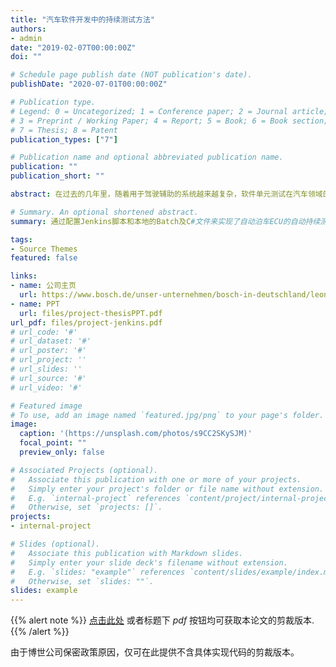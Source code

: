 ```yaml
---
title: "汽车软件开发中的持续测试方法"
authors:
- admin
date: "2019-02-07T00:00:00Z"
doi: ""

# Schedule page publish date (NOT publication's date).
publishDate: "2020-07-01T00:00:00Z"

# Publication type.
# Legend: 0 = Uncategorized; 1 = Conference paper; 2 = Journal article;
# 3 = Preprint / Working Paper; 4 = Report; 5 = Book; 6 = Book section;
# 7 = Thesis; 8 = Patent
publication_types: ["7"]

# Publication name and optional abbreviated publication name.
publication: ""
publication_short: ""

abstract: 在过去的几年里，随着用于驾驶辅助的系统越来越复杂，软件单元测试在汽车领域的重要性急剧增加。单元测试和集成测试在汽车软件开发过程中被普遍使用，通过测试可以减少代码中的错误，提高开发阶段的效率。所有这些优势只能当整个测试流程有明确的方法可循时才可以实现。因此本论文的目的是为了验证汽车软件开发的一种持续测试方法，以及提出相应的测试测试准则和明确的流程定义，并通过配置测试平台的脚本将这一方法落实到罗伯特博世公司自动泊车部门超声波传感器组的中。Jenkins是一款由Java编写的开源的持续集成工具，它提供了软件开发的持续集成服务。本文通过配置Jenkins脚本和本地的Batch及C#文件来实现了自动泊车ECU的自动持续测试。即集成测试可以通过Jenkins平台远程启动并可设置执行周期。使用多个脚本来分别实现：自动从服务器同步最新的基于超声波传感器的自动泊车软件，调用winIDEA实现软件的自动写入，在CANoe中调用相应集成测试用例并自动启动测试。测试完成后Jenkins会自动发送带有测试报告的电子邮件到开发者信箱中以便及时获知测试结果。本文以对持续测试的实施可行性的分析，对持续集成测试的概念的阐明，以及对持续集成测试方法的实施作为论文的成果。所有测试过程按照ISO26262标准进行定义，许多工作产品(如模板和脚本)都是在国际规范下进行和开发的。

# Summary. An optional shortened abstract.
summary: 通过配置Jenkins脚本和本地的Batch及C#文件来实现了自动泊车ECU的自动持续测试。即集成测试可以通过Jenkins平台远程启动并可设置执行周期。使用多个脚本来分别实现：自动从服务器同步最新的基于超声波传感器的自动泊车软件，调用winIDEA实现软件的自动写入，在CANoe中调用相应集成测试用例并自动启动测试。测试完成后Jenkins会自动发送带有测试报告的电子邮件到开发者信箱中以便及时获知测试结果。

tags:
- Source Themes
featured: false

links:
- name: 公司主页
  url: https://www.bosch.de/unser-unternehmen/bosch-in-deutschland/leonberg/
- name: PPT
  url: files/project-thesisPPT.pdf
url_pdf: files/project-jenkins.pdf
# url_code: '#'
# url_dataset: '#'
# url_poster: '#'
# url_project: ''
# url_slides: ''
# url_source: '#'
# url_video: '#'

# Featured image
# To use, add an image named `featured.jpg/png` to your page's folder. 
image:
  caption: '(https://unsplash.com/photos/s9CC2SKySJM)'
  focal_point: ""
  preview_only: false

# Associated Projects (optional).
#   Associate this publication with one or more of your projects.
#   Simply enter your project's folder or file name without extension.
#   E.g. `internal-project` references `content/project/internal-project/index.md`.
#   Otherwise, set `projects: []`.
projects:
- internal-project

# Slides (optional).
#   Associate this publication with Markdown slides.
#   Simply enter your slide deck's filename without extension.
#   E.g. `slides: "example"` references `content/slides/example/index.md`.
#   Otherwise, set `slides: ""`.
slides: example
---
```


{{% alert note %}}
[点击此处](files/project-jenkins.pdf) 或者标题下 *pdf* 按钮均可获取本论文的剪裁版本.
{{% /alert %}}

由于博世公司保密政策原因，仅可在此提供不含具体实现代码的剪裁版本。